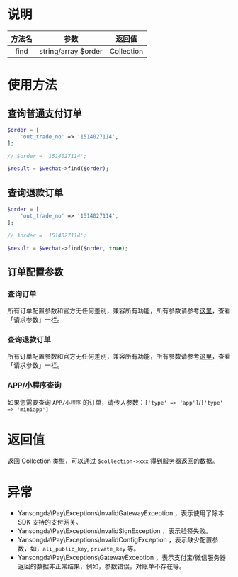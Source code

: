 # 说明

| 方法名 | 参数 | 返回值 |
| :---: | :---: | :---: |
| find | string/array $order | Collection |

# 使用方法

## 查询普通支付订单

```PHP
$order = [
    'out_trade_no' => '1514027114',
];

// $order = '1514027114';

$result = $wechat->find($order);
```

## 查询退款订单

```PHP
$order = [
    'out_trade_no' => '1514027114',
];

// $order = '1514027114';

$result = $wechat->find($order, true);
```

## 订单配置参数

### 查询订单

所有订单配置参数和官方无任何差别，兼容所有功能，所有参数请参考[这里](https://pay.weixin.qq.com/wiki/doc/api/jsapi.php?chapter=9_2)，查看「请求参数」一栏。

### 查询退款订单

所有订单配置参数和官方无任何差别，兼容所有功能，所有参数请参考[这里](https://pay.weixin.qq.com/wiki/doc/api/jsapi.php?chapter=9_5)，查看「请求参数」一栏。

### APP/小程序查询

如果您需要查询 `APP/小程序` 的订单，请传入参数：`['type' => 'app']`/`['type' => 'miniapp']`

# 返回值

返回 Collection 类型，可以通过 `$collection->xxx` 得到服务器返回的数据。

# 异常

* Yansongda\Pay\Exceptions\InvalidGatewayException ，表示使用了除本 SDK 支持的支付网关。
* Yansongda\Pay\Exceptions\InvalidSignException ，表示验签失败。
* Yansongda\Pay\Exceptions\InvalidConfigException ，表示缺少配置参数，如，`ali_public_key`, `private_key` 等。
* Yansongda\Pay\Exceptions\GatewayException ，表示支付宝/微信服务器返回的数据非正常结果，例如，参数错误，对账单不存在等。



